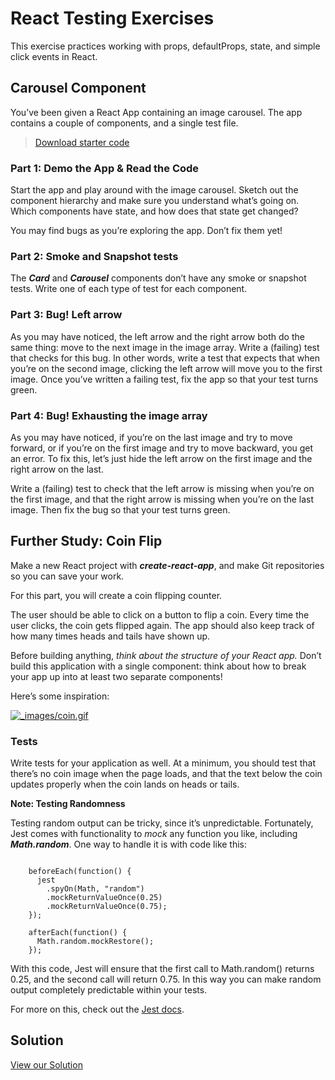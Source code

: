 React Testing Exercises
=======================

This exercise practices working with props, defaultProps, state, and simple click events in React.

Carousel Component
------------------

You’ve been given a React App containing an image carousel. The app contains a couple of components, and a single test file.

> [Download starter code](https://curric.springboard.com/software-engineering-career-track/default/exercises/react-state-carousel-coins.zip)

### Part 1: Demo the App & Read the Code

Start the app and play around with the image carousel. Sketch out the component hierarchy and make sure you understand what’s going on. Which components have state, and how does that state get changed?

You may find bugs as you’re exploring the app. Don’t fix them yet!

### Part 2: Smoke and Snapshot tests

The **_Card_** and **_Carousel_** components don’t have any smoke or snapshot tests. Write one of each type of test for each component.

### Part 3: Bug! Left arrow

As you may have noticed, the left arrow and the right arrow both do the same thing: move to the next image in the image array. Write a (failing) test that checks for this bug. In other words, write a test that expects that when you’re on the second image, clicking the left arrow will move you to the first image. Once you’ve written a failing test, fix the app so that your test turns green.

### Part 4: Bug! Exhausting the image array

As you may have noticed, if you’re on the last image and try to move forward, or if you’re on the first image and try to move backward, you get an error. To fix this, let’s just hide the left arrow on the first image and the right arrow on the last.

Write a (failing) test to check that the left arrow is missing when you’re on the first image, and that the right arrow is missing when you’re on the last image. Then fix the bug so that your test turns green.

Further Study: Coin Flip
------------------------

Make a new React project with **_create-react-app_**, and make Git repositories so you can save your work.

For this part, you will create a coin flipping counter.

The user should be able to click on a button to flip a coin. Every time the user clicks, the coin gets flipped again. The app should also keep track of how many times heads and tails have shown up.

Before building anything, _think about the structure of your React app._ Don’t build this application with a single component: think about how to break your app up into at least two separate components!

Here’s some inspiration:

[![_images/coin.gif](https://curric.springboard.com/software-engineering-career-track/default/exercises/react-state-carousel-coins/_images/coin.gif)](https://curric.springboard.com/software-engineering-career-track/default/exercises/react-state-carousel-coins/_images/coin.gif)

### Tests

Write tests for your application as well. At a minimum, you should test that there’s no coin image when the page loads, and that the text below the coin updates properly when the coin lands on heads or tails.

**Note: Testing Randomness**

Testing random output can be tricky, since it’s unpredictable. Fortunately, Jest comes with functionality to _mock_ any function you like, including **_Math.random_**. One way to handle it is with code like this:
```

    beforeEach(function() {
      jest
        .spyOn(Math, "random")
        .mockReturnValueOnce(0.25)
        .mockReturnValueOnce(0.75);
    });
    
    afterEach(function() {
      Math.random.mockRestore();
    });
```    

With this code, Jest will ensure that the first call to Math.random() returns 0.25, and the second call will return 0.75. In this way you can make random output completely predictable within your tests.

For more on this, check out the [Jest docs](https://jestjs.io/docs/en/mock-function-api.html).

Solution
--------

[View our Solution](https://curric.springboard.com/software-engineering-career-track/default/exercises/react-state-carousel-coins/solution/index.html)